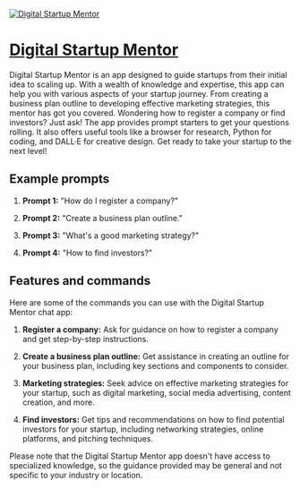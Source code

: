 [![Digital Startup Mentor](https://files.oaiusercontent.com/file-Pf4TurD3Qgh2uXVYW6CpY0me?se=2123-10-17T03%3A15%3A50Z&sp=r&sv=2021-08-06&sr=b&rscc=max-age%3D31536000%2C%20immutable&rscd=attachment%3B%20filename%3Df2bd436b-a531-43d6-a36b-d5d04ebbe19e.png&sig=6h2Kx4tGX%2BHSj6n/sULFPJDKtTqcyGH/1qKp1Ub8EgU%3D)](https://chat.openai.com/g/g-MFjXsYjap-digital-startup-mentor)

# [Digital Startup Mentor](https://chat.openai.com/g/g-MFjXsYjap-digital-startup-mentor)

Digital Startup Mentor is an app designed to guide startups from their initial idea to scaling up. With a wealth of knowledge and expertise, this app can help you with various aspects of your startup journey. From creating a business plan outline to developing effective marketing strategies, this mentor has got you covered. Wondering how to register a company or find investors? Just ask! The app provides prompt starters to get your questions rolling. It also offers useful tools like a browser for research, Python for coding, and DALL·E for creative design. Get ready to take your startup to the next level!

## Example prompts

1. **Prompt 1:** "How do I register a company?"

2. **Prompt 2:** "Create a business plan outline."

3. **Prompt 3:** "What's a good marketing strategy?"

4. **Prompt 4:** "How to find investors?"

## Features and commands

Here are some of the commands you can use with the Digital Startup Mentor chat app:

1. **Register a company:** Ask for guidance on how to register a company and get step-by-step instructions.

2. **Create a business plan outline:** Get assistance in creating an outline for your business plan, including key sections and components to consider.

3. **Marketing strategies:** Seek advice on effective marketing strategies for your startup, such as digital marketing, social media advertising, content creation, and more.

4. **Find investors:** Get tips and recommendations on how to find potential investors for your startup, including networking strategies, online platforms, and pitching techniques.

Please note that the Digital Startup Mentor app doesn't have access to specialized knowledge, so the guidance provided may be general and not specific to your industry or location.